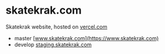 # skatekrak.com

Skatekrak website, hosted on [vercel.com](https://vercel.com)

- master [www.skatekrak.com](https://www.skatekrak.com)
- develop [staging.skatekrak.com](https://staging.skatekrak.com)
